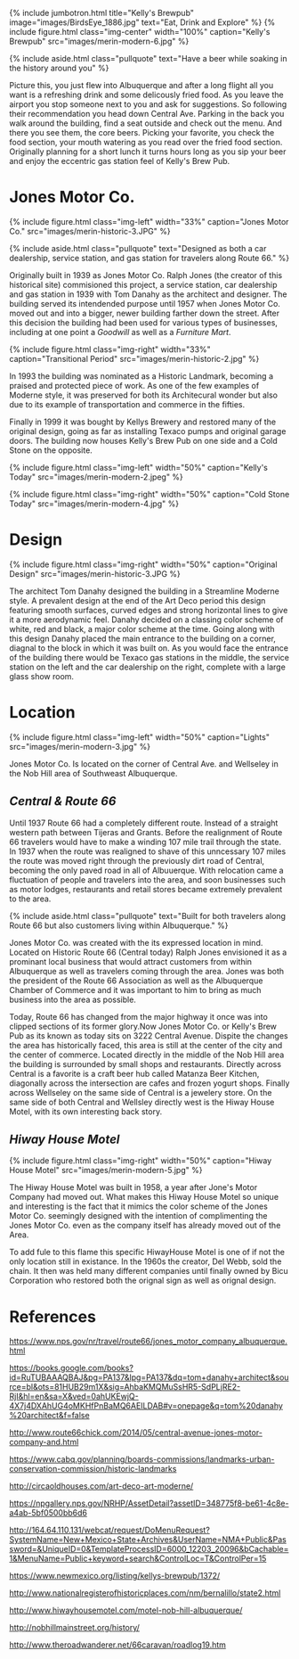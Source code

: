 ---
---

{% include jumbotron.html
title="Kelly's Brewpub"
image="images/BirdsEye_1886.jpg"
text="Eat, Drink and Explore"
%} 
{% include figure.html
  class="img-center"
  width="100%"
  caption="Kelly's Brewpub"
  src="images/merin-modern-6.jpg"
%}

{% include aside.html
  class="pullquote"
  text="Have a beer while soaking in the history around you"
  %}
  
Picture this, you just flew into Albuquerque and after a long flight all you want is a refreshing drink and some delicously fried food. As you leave the airport you stop someone next to you and ask for suggestions. So following their recommendation you head down Central Ave. Parking in the back you walk around the building, find a seat outside and check out the menu. And there you see them, the core beers. Picking your favorite, you check the food section, your mouth watering as you read over the fried food section. Originally planning for a short lunch it turns hours long as you sip your beer and enjoy the eccentric gas station feel of Kelly's Brew Pub.

# Jones Motor Co.
{% include figure.html
class="img-left"
width="33%"
caption="Jones Motor Co."
src="images/merin-historic-3.JPG"
%}

{% include aside.html
  class="pullquote"
  text="Designed as both a car dealership, service station, and gas station for travelers along Route 66."
  %}
  
Originally built in 1939 as Jones Motor Co. Ralph Jones (the creator of this historical site) commisioned this project, a service station, car dealership and gas station in 1939 with Tom Danahy as the architect and designer. The building served its intendended purpose until 1957 when Jones Motor Co. moved out and into a bigger, newer building farther down the street. After this decision the building had been used for various types of businesses, including at one point a *Goodwill* as well as a *Furniture Mart*.

{% include figure.html
class="img-right"
width="33%"
caption="Transitional Period"
src="images/merin-historic-2.jpg"
%}

In 1993 the building was nominated as a Historic Landmark, becoming a praised and protected piece of work. As one of the few examples of Moderne style, it was preserved for both its Architecural wonder but also due to its example of transportation and commerce in the fifties.

Finally in 1999 it was bought by Kellys Brewery and restored many of the original design, going as far as installing Texaco pumps and original garage doors. The building now houses Kelly's Brew Pub on one side and a Cold Stone on the opposite.

{% include figure.html
class="img-left"
width="50%"
caption="Kelly's Today"
src="images/merin-modern-2.jpeg"
%}

{% include figure.html
  class="img-right"
  width="50%"
  caption="Cold Stone Today"
  src="images/merin-modern-4.jpg"
%}

# Design

{% include figure.html
  class="img-right"
  width="50%"
  caption="Original Design"
  src="images/merin-historic-3.JPG
%}

The architect Tom Danahy designed the building in a Streamline Moderne style. A prevalent design at the end of the Art Deco period this design featuring smooth surfaces, curved edges and strong horizontal lines to give it a more aerodynamic feel. Danahy decided on a classing color scheme of white, red and black, a major color scheme at the time. Going along with this design Danahy placed the main entrance to the building on a corner, diagnal to the block in which it was built on. As you would face the entrance of the building there would be Texaco gas stations in the middle, the service station on the left and the car dealership on the right, complete with a large glass show room.

# Location

{% include figure.html
  class="img-left"
  width="50%"
  caption="Lights"
  src="images/merin-modern-3.jpg"
%}

Jones Motor Co. Is located on the corner of Central Ave. and Wellseley in the Nob Hill area of Southweast Albuquerque.

## *Central & Route 66*

Until 1937 Route 66 had a completely different route. Instead of a straight western path between Tijeras and Grants. Before the realignment of Route 66 travelers would have to make a winding 107 mile trail through the state. In 1937 when the route was realigned to shave of this unncessary 107 miles the route was moved right through the previously dirt road of Central, becoming the only paved road in all of Albuuerque. With relocation came a fluctuation of people and travelers into the area, and soon businesses such as motor lodges, restaurants and retail stores became extremely prevalent to the area.

{% include aside.html
  class="pullquote"
  text="Built for both travelers along Route 66 but also customers living within Albuquerque."
  %}
  
Jones Motor Co. was created with the its expressed location in mind. Located on Historic Route 66 (Central today) Ralph Jones envisioned  it as a prominant local business that would attract customers from within Albuquerque as well as travelers coming through the area. Jones was both the president of the Route 66 Association as well as the Albuquerque Chamber of Commerce and it was important to him to bring as much business into the area as possible.

Today, Route 66 has changed from the major highway it once was into clipped sections of its former glory.Now Jones Motor Co. or Kelly's Brew Pub as its known as today sits on 3222 Central Avenue. Dispite the changes the area has historically faced, this area is still at the center of the city and the center of commerce. Located directly in the middle of the Nob Hill area the building is surrounded by small shops and restaurants. Directly across Central is a favorite is a craft beer hub called Matanza Beer Kitchen, diagonally across the intersection are cafes and frozen yogurt shops. Finally across Wellseley on the same side of Central is a jewelery store. On the same side of both Central and Wellsley directly west is the Hiway House Motel, with its own interesting back story.

## *Hiway House Motel*

{% include figure.html
  class="img-right"
  width="50%"
  caption="Hiway House Motel"
  src="images/merin-modern-5.jpg"
%}

The Hiway House Motel was built in 1958, a year after Jone's Motor Company had moved out. What makes this Hiway House Motel so unique and interesting is the fact that it mimics the color scheme of the Jones Motor Co. seemingly designed with the intention of complimenting the Jones Motor Co. even as the company itself has already moved out of the Area.

To add fule to this flame this specific  HiwayHouse Motel is one of if not the only location still in existance. In the 1960s the creator, Del Webb, sold the chain. It then was held many different companies until finally owned by Bicu Corporation who restored both the orignal sign as well as orignal design.

# **References**
https://www.nps.gov/nr/travel/route66/jones_motor_company_albuquerque.html

https://books.google.com/books?id=RuTUBAAAQBAJ&pg=PA137&lpg=PA137&dq=tom+danahy+architect&source=bl&ots=81HUB29m1X&sig=AhbaKMQMuSsHR5-SdPLjRE2-RjI&hl=en&sa=X&ved=0ahUKEwjQ-4X7j4DXAhUG4oMKHfPnBaMQ6AEILDAB#v=onepage&q=tom%20danahy%20architect&f=false

http://www.route66chick.com/2014/05/central-avenue-jones-motor-company-and.html

https://www.cabq.gov/planning/boards-commissions/landmarks-urban-conservation-commission/historic-landmarks

http://circaoldhouses.com/art-deco-art-moderne/

https://npgallery.nps.gov/NRHP/AssetDetail?assetID=348775f8-be61-4c8e-a4ab-5bf0500bb6d6

http://164.64.110.131/webcat/request/DoMenuRequest?SystemName=New+Mexico+State+Archives&UserName=NMA+Public&Password=&UniqueID=0&TemplateProcessID=6000_12203_20096&bCachable=1&MenuName=Public+keyword+search&ControlLoc=T&ControlPer=15

https://www.newmexico.org/listing/kellys-brewpub/1372/

http://www.nationalregisterofhistoricplaces.com/nm/bernalillo/state2.html

http://www.hiwayhousemotel.com/motel-nob-hill-albuquerque/

http://nobhillmainstreet.org/history/

http://www.theroadwanderer.net/66caravan/roadlog19.htm
